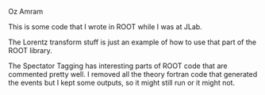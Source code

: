 Oz Amram

This is some code that I wrote in ROOT while I was at JLab.

The Lorentz transform stuff is just an example of how to use that part of the
ROOT library.

The Spectator Tagging has interesting parts of ROOT code that are commented
pretty well. I removed all the theory fortran code that generated the events
but I kept some outputs, so it might still run or it might not.
